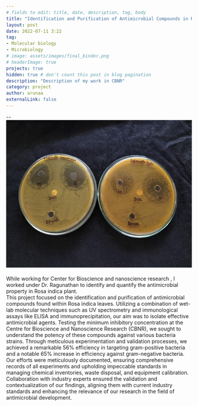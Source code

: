 ```yaml
---
# fields to edit: title, date, description, tag, body
title: "Identification and Purification of Antimicrobial Compounds in Rosa indica Leaves"
layout: post
date: 2022-07-11 3:22
tag: 
- Molecular biology
- Microbiology 
# image: assets/images/final_binder.png
# headerImage: true
projects: true
hidden: true # don't count this post in blog pagination
description: "Description of my work in CBNR"
category: project
author: arunaa
externalLink: false
---
```


-- ![Protein Binder](/assets/images/antimicrobial%20activity.png)

 While working for Center for Bioscience and nanoscience research , I worked under Dr. Ragunathan to identify and quantify the antimicrobial property in Rosa indica plant. 
 <br>
This project focused on the identification and purification of antimicrobial compounds found within Rosa indica leaves. Utilizing a combination of wet-lab molecular techniques such as UV spectrometry and immunological assays like ELISA and immunoprecipitation, our aim was to isolate effective antimicrobial agents. Testing the minimum inhibitory concentration at the Centre for Bioscience and Nanoscience Research (CBNR), we sought to understand the potency of these compounds against various bacteria strains. Through meticulous experimentation and validation processes, we achieved a remarkable 56% efficiency in targeting gram-positive bacteria and a notable 65% increase in efficiency against gram-negative bacteria. Our efforts were meticulously documented, ensuring comprehensive records of all experiments and upholding impeccable standards in managing chemical inventories, waste disposal, and equipment calibration. Collaboration with industry experts ensured the validation and contextualization of our findings, aligning them with current industry standards and enhancing the relevance of our research in the field of antimicrobial development.